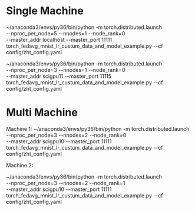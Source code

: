 # Single Machine 
~/anaconda3/envs/py36/bin/python -m torch.distributed.launch \
    --nproc_per_node=5 --nnodes=1 --node_rank=0 \
    --master_addr localhost --master_port 11111 \
    torch_fedavg_mnist_lr_custum_data_and_model_example.py --cf config/zht_config.yaml



~/anaconda3/envs/py36/bin/python -m torch.distributed.launch \
    --nproc_per_node=3 --nnodes=1 --node_rank=0 \
    --master_addr scigpu11 --master_port 11115 \
    torch_fedavg_mnist_lr_custum_data_and_model_example.py --cf config/zht_config.yaml



# Multi Machine 
Machine 1:
~/anaconda3/envs/py36/bin/python -m torch.distributed.launch \
    --nproc_per_node=3 --nnodes=2 --node_rank=0 \
    --master_addr scigpu10 --master_port 11111 \
    torch_fedavg_mnist_lr_custum_data_and_model_example.py --cf config/zht_config.yaml


Machine 2:

~/anaconda3/envs/py36/bin/python -m torch.distributed.launch \
    --nproc_per_node=3 --nnodes=2 --node_rank=1 \
    --master_addr scigpu10 --master_port 11111 \
    torch_fedavg_mnist_lr_custum_data_and_model_example.py --cf config/zht_config.yaml















